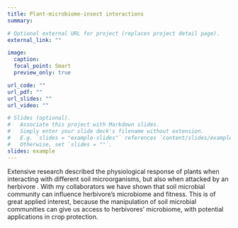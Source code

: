 ```yaml
---
title: Plant-microbiome-insect interactions
summary:

# Optional external URL for project (replaces project detail page).
external_link: ""

image:
  caption:
  focal_point: Smart
  preview_only: true

url_code: ""
url_pdf: ""
url_slides: ""
url_video: ""

# Slides (optional).
#   Associate this project with Markdown slides.
#   Simply enter your slide deck's filename without extension.
#   E.g. `slides = "example-slides"` references `content/slides/example-slides.md`.
#   Otherwise, set `slides = ""`.
slides: example
---
```


Extensive research described the physiological response of plants when interacting with different soil microorganisms, but also when attacked by an herbivore . With my collaborators we have shown that soil microbial community can influence herbivore’s microbiome and fitness. This is of great applied interest, because the manipulation of soil microbial communities can give us access to herbivores’ microbiome, with potential applications in crop protection.